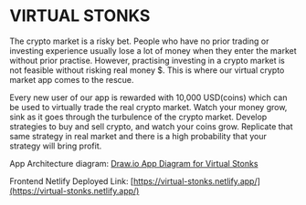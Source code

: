 # VIRTUAL STONKS
The crypto market is a risky bet. People who have no prior trading or investing experience usually lose a lot of money when they enter the market without prior practise. However, practising investing in a crypto market is not feasible without risking real money $. This is where our virtual crypto market app comes to the rescue.

Every new user of our app is rewarded with 10,000 USD(coins) which can be used to virtually trade the real crypto market. Watch your money grow, sink as it goes through the turbulence of the crypto market. Develop strategies to buy and sell crypto, and watch your coins grow. Replicate that same strategy in real market and there is a high probability that your strategy will bring profit.


App Architecture diagram: [Draw.io App Diagram for Virtual Stonks](https://viewer.diagrams.net/?highlight=0000ff&edit=_blank&layers=1&nav=1&title=stonks.drawio#R7V1Zc6JMF%2F41qfq%2BC1Lsy6VblhlHE00yydxMoRIlQTGA2X792ygoNEfsaDfgzKRqJtIggT7b02frE6kxfT%2F3zPnkhzuynBORH72fSM0TUZR4kUe%2FwpGPaESWopGxZ49WY8JmoG9%2FWtFgfNnCHll%2B6sLAdZ3AnqcHh%2B5sZg2D1Jjpee5b%2BrJH10n%2F1bk5tjID%2FaHpZEd%2F2qNgshrVFX4zfmHZ40n8lwU%2BOjM144ujAX9ijty3xJDUOpEanusGq0%2FT94blhLMXz8vqe2dbzq4fzLNmAckXevyvn99vb1%2F0j%2B%2Bv87tH%2FcV%2BuubE6NmCj%2FiFrRF6%2F%2BjQ9YKJO3ZnptPajNY9dzEbWeFdeXS0uabtunM0KKDBJysIPiJimovARUOTYOpEZ613O7hPfH6IbhV%2Bbr4nDz7ig1ngfdwnD5bfOdWU%2BHjzveVR%2FMXsJEXz5rsLbxi9ck03ar23bq9VN03NqL9zN06Li5nN9MZWkHNdNIPhtCX%2BQESCc8udWuh50AWe5ZiB%2FZpmKzPizvH6ug0B0YeIhjA9b6YPlmJ0Lr9fK42Bqhqvr5PLcuh58CTTm7zoq1eujR5F5CM9JBqRDEZaSIyVUHyLFZWjb2EkWD8GEVXyXvPVdBbRK5yIqoPmqj5IEUt9WYTaoP7ozgLOX053DV0gKPP3zUn0aRz%2Brt8%2BoIfpt9rt9c28%2BNxV7bwVj6KLBvF4hjveJnZg9efmkkpvSIenKWv685VSfbTfQw7ZTupXywus91wiRmc5PU0MWY2O3xL6NRqaJFSrzm8nO6nMKEGXf3pvPrXHv87vGtPhePHb4KRSdCCo0YQd6mx5dGV5NnpzyztYx4lZHdfszns%2FDP%2FTa%2FSGg9ugJj7oGqeVpePynhqWppjPVwOhIBFJmApJmI1I%2FH765CckaXXD9B%2BpmoCJWlrABLk4AQMJJm0lGDF9ZIg%2BGbIvfMvLKsOeuwg242lqbSFs%2BUSUZUxLlkxDGaAhrjVno1qIuNHR0DF93x6SqDz%2BdG8MtxObSYR6KzGpCjCp8diBKERStshlfIuVvs6gkMyNZD59I4MZmtmuaoklF8QugMI%2BM%2Bc2%2Bj8pwvuIKhKvAJNOxx7PQp5E7BPazHoohDZa4dWiE1N7NFoZdQs9tzlY3ipkvHk4g8s5VeonSjO8F7Ljq3fLB77kci5JMC13yLlIQc6b7Yvnbw%2F39bu6qap3P1X%2F5boDGtcvyjmRvIJ%2FvFryqohp0mgGUlV7Caxi7LoTPZEFJ1ZRCchaFug9wAIkEW4eR%2B3kPIWU9Q7kKQ2zAZxULCNQgGJkCt1HutWeFQm6Hm3HabiO6y2%2FLo0USx%2FJ4ZMEnvtsJc7o4kBSVTrqW8XUNyfwSkaBG0pWRxnKdtY5SIErermSfcrzalq6VYnZqhacAbk0mT%2BIcBDCZiaai%2FlfJ5piFlmtnfVJyVwPUqcwZIRXE%2B7PzVkCCmeUZ%2Fp8mZDXcwMkC254E05W6FBKARa3EK5jBnpjD2SJOlM8wQIbRrFKUz9OpalvFan9fYGgFg3XpSMrMG2nUHcgpjkf9aE1HEKac6ArspLLAvtrTkEFMA0gn7gfghqV42AwC%2B%2BTSMX9lMecFV3O4q5C0sUszh1KsSsY7StGNAVzqmlEBVpGFFtZlm1TBSjoSUlmd4ksmGCw%2BtbWFAMi05nnZd6pDuQ%2FUx1g95GLVQcC5LA8S1nrikg6NUGPXUYY4UrzGJMIekWSUGAWUggF89AsFNxXVLDvL35Pumko%2FcvzzmUHHZnTEMzOBv486XTw4uvOur0fVY2Y4ykpnJYFvKyirTCptDJEaIu53Rcf7xY8NWs5i8mxW34VQQ%2FzI3FBpMzJ5VdQsIzLHV%2BIA74bzlg9Al0p3%2B5lOlDKb6%2F%2BMCkXCIOt7MQ8677wrJcVHawpQi8nYmP51r7%2F5nqj1dHMnFrlghoKtBBEnBZalhaCWuiCxQCI4a%2BIEbjP1qwySNKg5OdZJ9nHyflZq6cViiSz0cl8cTh2IcDmnwMyYQWpUApA%2FtTKABGGeQJiuVAESPFKIwcNozjjpYLIBERcee6jjb64E0VchUU5R4IiCJffzDCEmDVbSKAmaIRD%2FyrjCKFhrtJ%2BDwC8rRVqIcoy1swQYAjnfRpVwz35bsnYgYatwhSSBMy%2ByGr2oZoEpQzDtL%2BBkUmDRip1C3NYVsr22iXigKpBlJYyWHyUmJNSTGRVx4yHVGBaP6zDoHAaLlcFRmniz7RjNCKh9EmkFYkFlQyomNpVMEYgLhnAooPsSgbgad2ep8GkkODUD9zh819VR4BxiggY6ELDQnIWHR2emgOWga1KRsIOAEh1O06qfuTLCTrHRncVqwXioGq%2FgnExBchAVu%2BXkvI%2FrOCv9IWlXGLJH7MEjlyG3Z3BUS10oOCV9Hhbg31TuiScqRjDAxmKTO%2FLahx%2FyktKmt%2FkTX5tMem05CylVpqlMpxAylIahkdkPKueIktB7gE1y0CFZnSrgpRkQeGU57ViWVAGXNpH4XHY7nuO4UPcJSoGCEIuViCAGxoEN%2Fzlw%2F5lHgm57Ji4TMMjAcIHLR8%2FlFCcSmwkKpZJjsMFWTiVRV3RhNX%2FkkTHZihqsTBELTnr6tSQpDTvGQXDFpm0DKhqNoOCfwlsAZRZck5cZ2TPxv5fZxjUsl3VcjbQCXn%2FtoYRynT0MEgDV7E0cAmob5WLdPvExmUHfbajqooQSKRVRbdtBVQagXLbEK4JlK%2FhKkIkWqXHKqblFIBIhebAKds7dOzvNtch0%2Faj2znvorNNNLLMFbntt3qHuM79iTkPPw4%2FnLBzXkj7HZZusMJO7cF6wBw%2Bj5eIqrsI0F02lI9BVni07qQbcs04XABEn3FD%2BfgowoZypA5UJewz4KJns4OQ%2BLTspiBgcs9BpXgSVD8r43iXHldlF1W9Vq1ZrjhTmGwNTyMGnOaFVj0qWZDSQDN90zr%2BqcbLfrMzXWi6tpq1Zn8IS6dxnVA2S8dLPfYWqX%2FTbXw%2FbguUsTT88gezTTM3vC8Va4PH%2Fde9EpLhXwjBCDQWamBP%2BSyCWbaq5k%2B0%2Bgsytascfs9GFFl%2BXAZxO2FRi1ay9KaJFxEpWau%2FLLwIuTJy5ix9%2FMvj6IkFCiTl8LIACcq1hPADDRUAUjQbCd5UxnjmzDeHyxkKKWcGC7RyqEDOK0hMnHYUyIWH7YEFBCh%2FNIgFbgHAYgEBpmOEref%2FlyvR%2Fz%2BaTByQWyhwB2bMZcCYi1ATMmbc8ceKMov6OGx1AWXrFivbJG1c90rJ2bnxABhRE1m1VAECYwdVYxUTF8NX%2FtK%2B%2BTh4tUXGqU4vEAaymQCwVaGBMEmWT9LZE8LOlLG9I2HgFFQ%2FEJb32OzjYG%2Bm41jBXxcF0wrcrAYWTSjK8lUT8OXCi2rkRuRxfEVMAN5VS8YLLUhNAM54OuGWVdubmlA3EoWleaPHO1zdlI9YGYSvcP%2B3Cqw%2BWXllYabIrj4T1cgxFatMGmpdjbUtYLCAghyYNNsbjO%2FvGIATJ1dlGcdYkcPKD6Bj9Xci1O6GVTYAzA5fy7mPpmJk%2BpO1FzxBknD8ygwQOZY5Lug20no2431TxbyprIj9ljCFqmt7bvmC34hjmAAP0ze3hcd%2B4i6CYZuzXrdz0%2Bo0%2F3oh57BtfjgJauhTqMNI2N4ueW8ukHhwO9Ja4%2Fs%2FJggVO8YEGmlEDkf49JjAyGr2knZ53lHDlyygEbEaLkPXi3UBCYAP6Ai2gAaaCh6O88Di%2B4tuu3nZOe8fIvMV6OCkFujTGXPXi9HU1tuupz49nY0W4s1jOa1sEqIm4JLGztcKvr%2BYlbOK%2BVrzHpv9PsTI4j1bnmP7QZGSVgl%2Fq15gORpIZBpF8JEh3Bi%2FY3G45rF9RRZsmVo0vFMiscMVA%2B%2B6QLZeY%2BJwBSceWtCdMcrtmNoze6V2jhvQs%2FC5YgBfLXDL3ie%2Bdx2cWy%2BPuv2pT%2FXBfetOZWKHQLyHqGl5CGOsb%2B%2FFZzIdV44BB%2BIdVzgJyGlmt0UgSEsoeeur5oZegkeuiSIyNaTN2PIYuyKWRsIc%2BpyASzRxM7ZMzi67%2FA5wYg%2FfalSUiCJ3Q%2FQGY2v47IbvFu7vvn%2F8Dr2WPfdDnb7O8nbcRagKdqgODMcOhNHoEUzVFnhNMmj5%2BzNtuXjADQTuoifiwIOactndWINScsjJsgkf%2Bh%2B3GMcZuKXADxKWCAq2emfVpe3t5sa5ur3hhq%2BXnfPejdO5avCxpSnN6aClnA67zBORsQHfEzA21XLi5T01e0zXrPUv6t1ar3lk4C1TJaFDbnZIogQa%2BtWqy%2FW3cVc4Mz7Pfz49Xty9Tl%2BKI1poVv2%2Fwh8k8DhIV5XsLiXs6KwEXf7pvfnUHv86v2tMh%2BPFb4MoC7sivch7lvBQ8zTutn%2F5%2Bvlu%2FnLnxiekEvP4uXiVmPfU7KWr12pe9tHZRq1x0TpEwvByRGk3WCWuR4wxi5KVzBECn5oESWZN4UN5Ws1DulAe%2FdCRWLyjAqdCqS7QVgHr%2FBfqrMNsVU3QyRQKlcAeYQrL7bxldFLc8wSsIsvtDB9JuNOFuK1Ydt9NZsttsBclQQ7G0POGy58vKZbF1KkNAze5BGqbA8u5QkuayOs5cIPAnQJrpMDFVI%2B70i8NdzZbGf6lXUr3x8A0Dc%2FrJp%2BnT9IJYAaltRTuiNGguixo3yyBSoMNiMQ5ydD7Z1uBPpbbfi%2B0Tb1uB%2F361t2%2BjD4K%2FzwFdjAymXZF1kvD3MCudXaOuZHFjTXaZnHSyTgS9pNrgMKD%2FToN5ujEYzNKWBovJ%2BKmhNgo4Q7CjHmjZ5SMp86vH437y1oXLeZa%2Bs0v5U7mAI4s1P9D3%2F3zW%2Fx0X6%2FnrVen%2BzD47c%2B79w%2FfYuhXXfdP3lNTtSZg1uaF7SP88HGIESnF%2BcNje8FBm8Exi9yB8sSiugJcnt5syvT9Q%2BhW0urUEkaKpUGrU0PVJFOl5DfC996GICLIIDSycEEGobnHATLd687ARNFdYkxw%2BBqUePu7PDGqiL3XBZyL9s0uwlsDsFuCgtNKtXHEqSofF%2FMBOyH8Yz4mzAf6ywsrPDxvd%2Bu19r%2FlcTryjHtLIKzEKmEN5AeCAoV%2F%2FrAv5Jpkys4gjzszfxhIYqhXOx0HCOi0qLL1AVageVJREeOj4Dlq%2B24EpWJWjMsgbMbWh0rHlP1yKstmPfkf65XLelBU4ADYnd4e5iD2SzRvW6nVHfUo%2Bzp%2F8%2FjtyJy%2FGb7MVB3tzZiZTnGsGVNkaJ93sWWJoQhSbjys%2FPAfO25nx8XvvvXat51J%2B5s0runXD5Oz3zSK7MiMJGEkKi9pviLUVzNB8L136szsoVAw9SHH6KHBDgFsUXHZqXUaB6V00apCINiaZCtHk68M8W50CJAAsXERXBrSqKgFyU3DFXkE0ew8Vq%2BIDgGANi0LorNzMT5ftoNJLfCaZ3etj4%2BWrPD3YxbJobAOCRBzhNtj%2FfGZ1xoWYuXkQhPsQSqXmcfJrAE2ac5mHt9XRKGomaQWnBWIFQqeaCOx2wsWnFiKfR%2FIPT2Jtb4spfnT2HTEpt6UJY%2BzjgwWK7gvXMGjGMQciBeeKHhnCYYNIdCh54Z2Z3M5MhOTH%2B7ICq%2F4Dw%3D%3D)

Frontend Netlify Deployed Link: [https://virtual-stonks.netlify.app/](https://virtual-stonks.netlify.app/)

